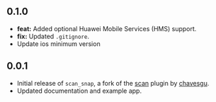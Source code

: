 ## 0.1.0

- **feat:** Added optional Huawei Mobile Services (HMS) support.
- **fix:** Updated `.gitignore`.
- Update ios minimum version

## 0.0.1

- Initial release of `scan_snap`, a fork of the [scan](https://pub.dev/packages/scan) plugin by [chavesgu](https://github.com/chavesgu).
- Updated documentation and example app.
